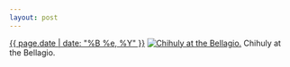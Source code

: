 ```yaml
---
layout: post
---
```


<p>
  <time><a href="/257">{{ page.date | date: "%B %e, %Y" }}</a></time>
  <a href="/257"><img src="{{ site.assets_url }}/257-640.jpg" srcset="{{ site.assets_url }}/257-1280.jpg 1280w, {{ site.assets_url }}/257-960.jpg 960w, {{ site.assets_url }}/257-640.jpg 640w, {{ site.assets_url }}/257-320.jpg 320w" sizes="(min-width: 700px) 50vw, calc(100vw - 2rem)" alt="Chihuly at the Bellagio." /></a>
  <span>Chihuly at the Bellagio.</span>
</p>
